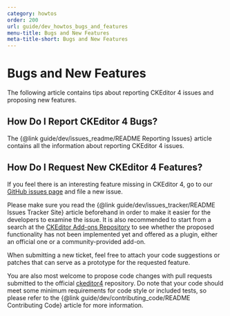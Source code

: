```yaml
---
category: howtos
order: 200
url: guide/dev_howtos_bugs_and_features
menu-title: Bugs and New Features
meta-title-short: Bugs and New Features
---
```

<!--
Copyright (c) 2003-2021, CKSource - Frederico Knabben. All rights reserved.
For licensing, see LICENSE.md.
-->

# Bugs and New Features

The following article contains tips about reporting CKEditor 4 issues and proposing new features.

## How Do I Report CKEditor 4 Bugs?

The {@link guide/dev/issues_readme/README Reporting Issues} article contains all the information about reporting CKEditor 4 issues.

## How Do I Request New CKEditor 4 Features?

If you feel there is an interesting feature missing in CKEditor 4, go to our [GitHub issues page](https://github.com/ckeditor/ckeditor4/issues) and file a new issue.

Please make sure you read the {@link guide/dev/issues_tracker/README Issues Tracker Site} article beforehand in order to make it easier for the developers to examine the issue. It is also recommended to start from a search at the [CKEditor Add-ons Repository](https://ckeditor.com/cke4/addons/plugins/all) to see whether the proposed functionality has not been implemented yet and offered as a plugin, either an official one or a community-provided add-on.

When submitting a new ticket, feel free to attach your code suggestions or patches that can serve as a prototype for the requested feature.

You are also most welcome to propose code changes with pull requests submitted to the official [ckeditor4](https://github.com/ckeditor/ckeditor4/pulls) repository. Do note that your code should meet some minimum requirements for code style or included tests, so please refer to the {@link guide/dev/contributing_code/README Contributing Code} article for more information.
